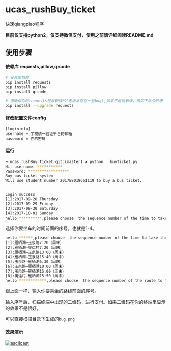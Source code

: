 # ucas_rushBuy_ticket

快速qiangpiao程序

**目前仅支持python2，仅支持微信支付，使用之前请详细阅读README.md**

## 使用步骤

#### 依赖库 requests,pillow,qrcode

```bash
# 安装库依赖
pip install requests 
pip install pillow 
pip install qrcode 

# 请确保你的requests是最新版的(老版本存在一些bug),如果不是最新版，用如下命令升级
pip install --upgrade requests 
```

#### 修改配置文件config

```bash
[logininfo]
username = 学校统一验证平台的邮箱
password = 你的密码
```

#### 运行

```bash
➜ ucas_rushBuy_ticket git:(master) ✗ python   buyTicket.py
Hi, username: ***********
Password: ******************
Buy bus ticket system
Will use student number 2017E8018661119 to buy a bus ticket.


Login success
[1]:2017-09-28 Thursday
[2]:2017-09-29 Friday
[3]:2017-09-30 Saturday
[4]:2017-10-01 Sunday
hello **********,please choose  the sequence number of the time to take the bus (1-4):
```

选择你要坐车的时间前面的序号，也就是1-4。

```bash
hello ******,please choose  the sequence number of the time to take the bus (1-4):3
[1]:雁栖湖—玉泉路7:20（周末）
[2]:雁栖湖—奥运村7:20（周末）
[3]:雁栖湖—玉泉路13:00（周末）
[4]:雁栖湖—玉泉路15:40（周末）
[5]:玉泉路—雁栖湖6:30（周末）
[6]:玉泉路—雁栖湖10:00（周末）
[7]:玉泉路—雁栖湖15:00（周末）
[8]:奥运村—雁栖湖15:50（周末）
hello ************,please choose  the sequence number of the route to take the bus (1-8):
```

跟上面一样，输入你要乘坐的路线前面的序号。



输入序号后，扫描终端中出现的二维码，进行支付。如果二维码在你的终端里显示的效果不是很好，

可以直接扫描目录下生成的`bug.png`



#### 效果演示

[![asciicast](https://asciinema.org/a/JXPq3VXSuSnbr04DJRM04BNuX.png)](https://asciinema.org/a/JXPq3VXSuSnbr04DJRM04BNuX)












